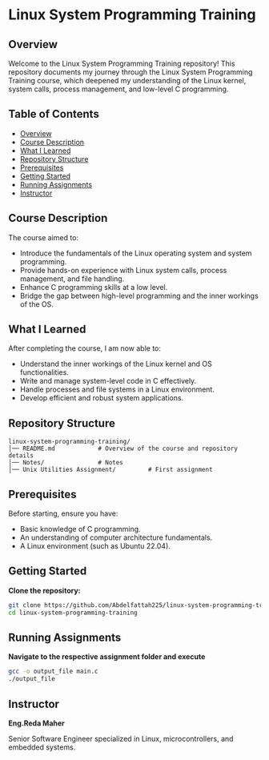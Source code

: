 # Linux System Programming Training

## Overview
Welcome to the Linux System Programming Training repository! This repository documents my journey through the Linux System Programming Training course, which deepened my understanding of the Linux kernel, system calls, process management, and low-level C programming.

## Table of Contents
- [Overview](#overview)
- [Course Description](#course-description)
- [What I Learned](#what-i-learned)
- [Repository Structure](#repository-structure)
- [Prerequisites](#prerequisites)
- [Getting Started](#getting-started)
- [Running Assignments](#running-assignments)
- [Instructor](#instructor)

## Course Description
The course aimed to:
- Introduce the fundamentals of the Linux operating system and system programming.
- Provide hands-on experience with Linux system calls, process management, and file handling.
- Enhance C programming skills at a low level.
- Bridge the gap between high-level programming and the inner workings of the OS.

## What I Learned
After completing the course, I am now able to:
- Understand the inner workings of the Linux kernel and OS functionalities.
- Write and manage system-level code in C effectively.
- Handle processes and file systems in a Linux environment.
- Develop efficient and robust system applications.

## Repository Structure
```plaintext
linux-system-programming-training/
│── README.md            # Overview of the course and repository details
│── Notes/               # Notes
│── Unix Utilities Assignment/         # First assignment
```
## Prerequisites
Before starting, ensure you have:
- Basic knowledge of C programming.
- An understanding of computer architecture fundamentals.
- A Linux environment (such as Ubuntu 22.04).

## Getting Started
**Clone the repository:**
```sh
git clone https://github.com/Abdelfattah225/linux-system-programming-training.git
cd linux-system-programming-training
```
## Running Assignments
**Navigate to the respective assignment folder and execute**
```sh
gcc -o output_file main.c
./output_file
```
## Instructor
**Eng.Reda Maher**

Senior Software Engineer specialized in Linux, microcontrollers, and embedded systems.
